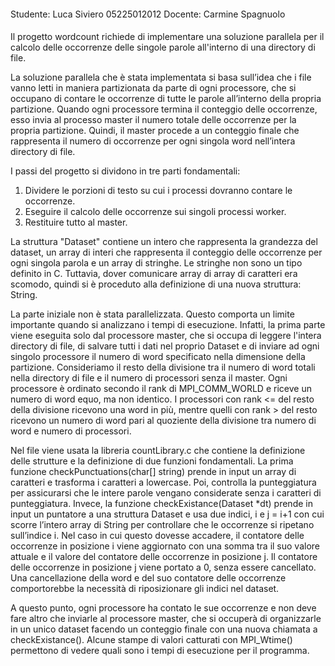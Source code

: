 ####
Studente: Luca Siviero 05225012012
Docente: Carmine Spagnuolo
####

Il progetto wordcount richiede di implementare una soluzione parallela per il calcolo delle occorrenze delle singole parole all'interno di una directory di file.

La soluzione parallela che è stata implementata si basa sull’idea che i file vanno letti in maniera partizionata da parte di ogni processore, che si occupano di contare le occorrenze di tutte le parole all’interno della propria partizione. Quando ogni processore termina il conteggio delle occorrenze, esso invia al processo master il numero totale delle occorrenze per la propria partizione. Quindi, il master procede a un conteggio finale che rappresenta il numero di occorrenze per ogni singola word nell’intera directory di file.

I passi del progetto si dividono in tre parti fondamentali:
1.	Dividere le porzioni di testo su cui i processi dovranno contare le occorrenze.
2.	Eseguire il calcolo delle occorrenze sui singoli processi worker.
3.	Restituire tutto al master.

La struttura "Dataset" contiene un intero che rappresenta la grandezza del dataset, un array di interi che rappresenta il conteggio delle occorrenze per ogni singola parola e un array di stringhe.
Le stringhe non sono un tipo definito in C. Tuttavia, dover comunicare array di array di caratteri era scomodo, quindi si è proceduto alla definizione di una nuova struttura: String.

La parte iniziale non è stata parallelizzata. Questo comporta un limite importante quando si analizzano i tempi di esecuzione.
Infatti, la prima parte viene eseguita solo dal processore master, che si occupa di leggere l'intera directory di file, di salvare tutti i dati nel proprio Dataset e di inviare ad ogni singolo processore il numero di word specificato nella dimensione della partizione.
Consideriamo il resto della divisione tra il numero di word totali nella directory di file e il numero di processori senza il master.
Ogni processore è ordinato secondo il rank di MPI_COMM_WORLD e riceve un numero di word equo, ma non identico.
I processori con rank <= del resto della divisione ricevono una word in più, mentre quelli con rank > del resto ricevono un numero di word pari al quoziente della divisione tra numero di word e numero di processori.

Nel file viene usata la libreria countLibrary.c che contiene la definizione delle strutture e la definizione di due funzioni fondamentali.
La prima funzione checkPunctuations(char[] string) prende in input un array di caratteri e trasforma i caratteri a lowercase. Poi, controlla la punteggiatura per assicurarsi che le intere parole vengano considerate senza i caratteri di punteggiatura.
Invece, la funzione checkExistance(Dataset *dt) prende in input un puntatore a una struttura Dataset e usa due indici, i e j = i+1 con cui scorre l’intero array di String per controllare che le occorrenze si ripetano sull’indice i. Nel caso in cui questo dovesse accadere, il contatore delle occorrenze in posizione i viene aggiornato con una somma tra il suo valore attuale e il valore del contatore delle occorrenze in posizione j. Il contatore delle occorrenze in posizione j viene portato a 0, senza essere cancellato.
Una cancellazione della word e del suo contatore delle occorrenze comportorebbe la necessità di riposizionare gli indici nel dataset.

A questo punto, ogni processore ha contato le sue occorrenze e non deve fare altro che inviarle al processore master, che si occuperà di organizzarle in un unico dataset facendo un conteggio finale con una nuova chiamata a checkExistance().
Alcune stampe di valori catturati con MPI_Wtime() permettono di vedere quali sono i tempi di esecuzione per il programma.